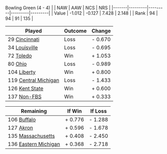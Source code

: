 Bowling Green (4 - 4)
|       |   NAW   |   AAW   |   NCS   |   NRS   |
|-------|---------|---------|---------|---------|
| Value |  -1.012 |  -0.127 |   7.428 |   2.148 |
| Rank  |      94 |      94 |      91 |     135 |

| Played                    | Outcome    |  Change  |
|---------------------------|------------|----------|
|  29 [Cincinnati            ](Cincinnati.md)| Loss       | -  0.670 |
|  34 [Louisville            ](Louisville.md)| Loss       | -  0.695 |
|  72 [Toledo                ](Toledo.md)| Win        | +  1.053 |
|  80 [Ohio                  ](Ohio.md)| Loss       | -  0.989 |
| 104 [Liberty               ](Liberty.md)| Win        | +  0.800 |
| 119 [Central Michigan      ](CentralMichigan.md)| Loss       | -  1.433 |
| 126 [Kent State            ](KentState.md)| Win        | +  0.600 |
| 137 [Non-FBS               ](NonFBS.md)| Win        | +  0.333 |

| Remaining                 |  If Win  |  If Loss |
|---------------------------|----------|----------|
| 106 [Buffalo               ](Buffalo.md)| +  0.776 | -  1.288 |
| 127 [Akron                 ](Akron.md)| +  0.596 | -  1.678 |
| 135 [Massachusetts         ](Massachusetts.md)| +  0.408 | -  2.450 |
| 136 [Eastern Michigan      ](EasternMichigan.md)| +  0.368 | -  2.718 |

